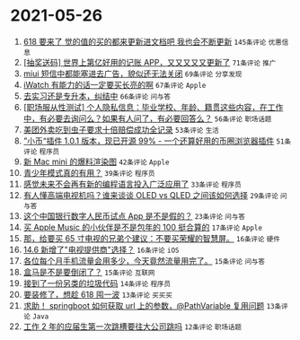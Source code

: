 # 2021-05-26

1. [618 要来了 觉的值的买的都来更新进文档吧 我也会不断更新](https://www.v2ex.com/t/779230) `145条评论` `优惠信息`
1. [[抽奖送码] 世界上第亿好用的记账 APP，又又又又又更新了](https://www.v2ex.com/t/779316) `71条评论` `推广`
1. [miui 短信中都能塞进去广告，貌似还无法关闭](https://www.v2ex.com/t/779241) `69条评论` `分享发现`
1. [iWatch 有能力的话一定要买长亮的啊](https://www.v2ex.com/t/779225) `67条评论` `Apple`
1. [去实习还是专升本，纠结中](https://www.v2ex.com/t/779282) `66条评论` `问与答`
1. [[职场服从性测试] 个人隐私信息：毕业学校、年龄、籍贯这些内容，在工作中，有必要去询问么？如果有人问了，有必要回答么？](https://www.v2ex.com/t/779300) `56条评论` `职场话题`
1. [美团外卖吃到虫子要求十倍赔偿成功全记录](https://www.v2ex.com/t/779233) `53条评论` `生活`
1. [”小币“插件 1.0.1 版本，现已开源 99% - 一个还算好用的币圈浏览器插件](https://www.v2ex.com/t/779238) `51条评论` `程序员`
1. [新 Mac mini 的爆料渲染图](https://www.v2ex.com/t/779218) `42条评论` `Apple`
1. [青少年模式真的有用？](https://www.v2ex.com/t/779330) `39条评论` `程序员`
1. [感觉未来不会再有新的编程语言投入广泛应用了](https://www.v2ex.com/t/779322) `33条评论` `程序员`
1. [有人懂高端电视机吗？谁来谈谈 OLED vs QLED 之间该如何选择](https://www.v2ex.com/t/779285) `29条评论` `问与答`
1. [这个中国银行数字人民币试点 App 是不是假的？](https://www.v2ex.com/t/779336) `23条评论` `问与答`
1. [买 Apple Music 的小伙伴是不是包年的 100 挺合算的](https://www.v2ex.com/t/779226) `17条评论` `Apple`
1. [那，给要买 65 寸电视的兄弟个建议：不要买荣耀的智慧屏。](https://www.v2ex.com/t/779329) `16条评论` `硬件`
1. [14.6 新增了"电视提供商"选择？](https://www.v2ex.com/t/779309) `16条评论` `iOS`
1. [各位每个月手机流量会用多少，今天竟然流量用完了。](https://www.v2ex.com/t/779338) `15条评论` `问与答`
1. [盒马是不是要倒闭了？](https://www.v2ex.com/t/779303) `15条评论` `互联网`
1. [接到了一份另类的垃圾代码](https://www.v2ex.com/t/779246) `14条评论` `程序员`
1. [要装修了，想趁 618 囤一波](https://www.v2ex.com/t/779261) `13条评论` `买买买`
1. [求助！ springboot 如何获取 url 上的参数，@PathVariable 复用问题](https://www.v2ex.com/t/779260) `13条评论` `Java`
1. [工作 2 年的应届生第一次跳槽要往大公司跳吗](https://www.v2ex.com/t/779320) `12条评论` `职场话题`
